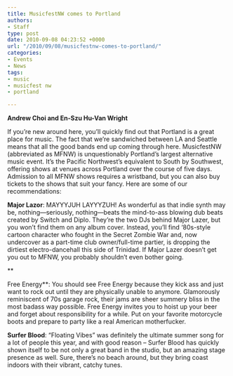 ```yaml
---
title: MusicfestNW comes to Portland
authors:
- Staff
type: post
date: 2010-09-08 04:23:52 +0000
url: "/2010/09/08/musicfestnw-comes-to-portland/"
categories:
- Events
- News
tags:
- music
- musicfest nw
- portland

---
```

**Andrew Choi and En-Szu Hu-Van Wright**

If you’re new around here, you’ll quickly find out that Portland is a great place for music. The fact that we’re sandwiched between LA and Seattle means that all the good bands end up coming through here. MusicfestNW (abbreviated as MFNW) is unquestionably Portland’s largest alternative music event. It’s the Pacific Northwest’s equivalent to South by Southwest, offering shows at venues across Portland over the course of five days. Admission to all MFNW shows requires a wristband, but you can also buy tickets to the shows that suit your fancy. Here are some of our recommendations:

**Major Lazor**: MAYYYJUH LAYYYZUH! As wonderful as that indie synth may be, nothing—seriously, nothing—beats the mind-to-ass blowing dub beats created by Switch and Diplo. They’re the two DJs behind Major Lazer, but you won’t find them on any album cover. Instead, you’ll find ‘80s-style cartoon character who fought in the Secret Zombie War and, now undercover as a part-time club owner/full-time partier, is dropping the dirtiest electro-dancehall this side of Trinidad. If Major Lazer doesn’t get you out to MFNW, you probably shouldn’t even bother going.
  
**
  
Free Energy**: You should see Free Energy because they kick ass and just want to rock out until they are physically unable to anymore. Glamorously reminiscent of 70s garage rock, their jams are sheer summery bliss in the most badass way possible. Free Energy invites you to hoist up your beer and forget about responsibility for a while. Put on your favorite motorcycle boots and prepare to party like a real American motherfucker.

**Surfer Blood**: “Floating Vibes” was definitely the ultimate summer song for a lot of people this year, and with good reason – Surfer Blood has quickly shown itself to be not only a great band in the studio, but an amazing stage presence as well. Sure, there’s no beach around, but they bring coast indoors with their vibrant, catchy tunes.